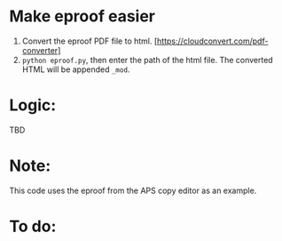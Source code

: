 # Make eproof easier
1. Convert the eproof PDF file to html. [https://cloudconvert.com/pdf-converter]
2. `python eproof.py`, then enter the path of the html file. The converted HTML will be appended `_mod`.

# Logic:
TBD
# Note:
This code uses the eproof from the APS copy editor as an example.

# To do:

